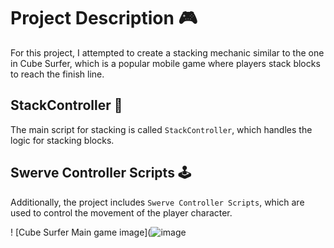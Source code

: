 # Project Description 🎮

For this project, I attempted to create a stacking mechanic similar to the one in Cube Surfer, which is a popular mobile game where players stack blocks to reach the finish line. 

## StackController 📐

The main script for stacking is called `StackController`, which handles the logic for stacking blocks. 

## Swerve Controller Scripts 🕹️

Additionally, the project includes `Swerve Controller Scripts`, which are used to control the movement of the player character.

! [Cube Surfer Main game image](![image](https://user-images.githubusercontent.com/58333909/227141894-c4244f94-6dbf-459f-a3d1-083ab727e52e.png)

